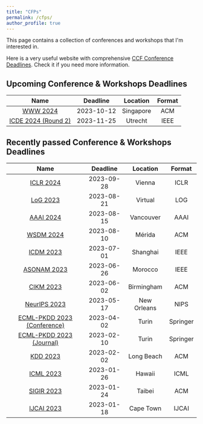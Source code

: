 ```yaml
---
title: "CFPs"
permalink: /cfps/
author_profile: true
---
```


This page contains a collection of conferences and workshops that I'm interested in. 

Here is a very useful website with comprehensive [CCF Conference Deadlines](https://ccfddl.github.io/). Check it if you need more information.

## Upcoming Conference & Workshops Deadlines

|                        Name                        |  Deadline  | Location  | Format |
|:--------------------------------------------------:|:----------:|:---------:|:------:|
|    [WWW 2024](https://www2024.thewebconf.org/)     | 2023-10-12 | Singapore |  ACM   |
| [ICDE 2024 (Round 2)](https://icde2024.github.io/) | 2023-11-25 |   Utrecht   |   IEEE   |

## Recently passed Conference & Workshops Deadlines

|                            Name                             |  Deadline  |  Location   |  Format  |
|:-----------------------------------------------------------:|:----------:|:-----------:|:--------:|
|        [ICLR 2024](https://iclr.cc/Conferences/2024)        | 2023-09-28 |   Vienna    |   ICLR   |
|           [LoG 2023](https://logconference.org/)            | 2023-08-21 |   Virtual   |   LOG    |
|       [AAAI 2024](https://aaai.org/aaai-conference/)        | 2023-08-15 |  Vancouver  |   AAAI   |
|     [WSDM 2024](https://www.wsdm-conference.org/2024/)      | 2023-08-10 |   Mérida    |   ACM    |
| [ICDM 2023](https://www.cloud-conf.net/icdm2023/index.html) | 2023-07-01 |  Shanghai   |   IEEE   |
|     [ASONAM 2023](https://asonam.cpsc.ucalgary.ca/2023)     | 2023-06-26 |   Morocco   |   IEEE   |
|   [CIKM 2023](https://uobevents.eventsair.com/cikm2023/)    | 2023-06-02 | Birmingham  |   ACM    |
|      [NeurIPS 2023](https://nips.cc/Conferences/2023/)      | 2023-05-17 | New Orleans |   NIPS   |
|  [ECML-PKDD 2023 (Conference)](https://2023.ecmlpkdd.org/)  | 2023-04-02 |    Turin    | Springer |
|   [ECML-PKDD 2023 (Journal)](https://2023.ecmlpkdd.org/)    | 2023-02-10 |    Turin    | Springer |
|             [KDD 2023](https://kdd.org/kdd2023)             | 2023-02-02 | Long Beach  |   ACM    |
|       [ICML 2023](https://icml.cc/Conferences/2023/)        | 2023-01-26 |   Hawaii    |   ICML   |
|         [SIGIR 2023](https://sigir.org/sigir2023/)          | 2023-01-24 |   Taibei    |   ACM    |
|             [IJCAI 2023](https://ijcai-23.org/)             | 2023-01-18 |  Cape Town  |  IJCAI   |
